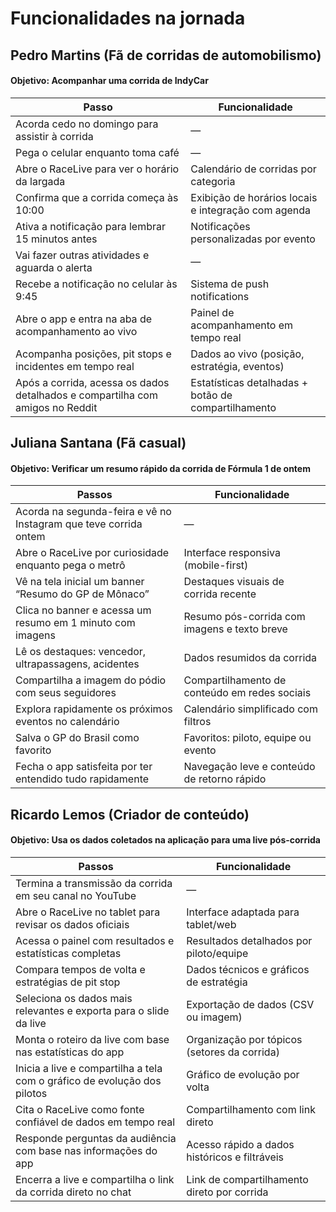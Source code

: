 # Funcionalidades na jornada

## **Pedro Martins (Fã de corridas de automobilismo)**

#### Objetivo: Acompanhar uma corrida de IndyCar

| **Passo**                                                                 | **Funcionalidade**                             |
|----------------------------------------------------------------------------------------|---------------------------------------------------------------|
| Acorda cedo no domingo para assistir à corrida                                         | —                                                             |
| Pega o celular enquanto toma café                                                     | —                                                             |
| Abre o RaceLive para ver o horário da largada                                      | Calendário de corridas por categoria                          |
| Confirma que a corrida começa às 10:00                                                | Exibição de horários locais e integração com agenda           |
| Ativa a notificação para lembrar 15 minutos antes                                     | Notificações personalizadas por evento                        |
| Vai fazer outras atividades e aguarda o alerta                                        | —                                                             |
| Recebe a notificação no celular às 9:45                                               | Sistema de push notifications                                 |
| Abre o app e entra na aba de acompanhamento ao vivo                                   | Painel de acompanhamento em tempo real                        |
| Acompanha posições, pit stops e incidentes em tempo real                              | Dados ao vivo (posição, estratégia, eventos)                  |
| Após a corrida, acessa os dados detalhados e compartilha com amigos no Reddit         | Estatísticas detalhadas + botão de compartilhamento           |



## **Juliana Santana (Fã casual)**
#### Objetivo: Verificar um resumo rápido da corrida de Fórmula 1 de ontem

| **Passos**                                                                 | **Funcionalidade**                             |
|----------------------------------------------------------------------------------------|---------------------------------------------------------------|
| Acorda na segunda-feira e vê no Instagram que teve corrida ontem                      | —                                                             |
| Abre o RaceLive por curiosidade enquanto pega o metrô                              | Interface responsiva (mobile-first)                           |
| Vê na tela inicial um banner “Resumo do GP de Mônaco”                                 | Destaques visuais de corrida recente                          |
| Clica no banner e acessa um resumo em 1 minuto com imagens                            | Resumo pós-corrida com imagens e texto breve                  |
| Lê os destaques: vencedor, ultrapassagens, acidentes                                  | Dados resumidos da corrida                                    |
| Compartilha a imagem do pódio com seus seguidores                                     | Compartilhamento de conteúdo em redes sociais                 |
| Explora rapidamente os próximos eventos no calendário                                 | Calendário simplificado com filtros                           |
| Salva o GP do Brasil como favorito                                                    | Favoritos: piloto, equipe ou evento                           |
| Fecha o app satisfeita por ter entendido tudo rapidamente                             | Navegação leve e conteúdo de retorno rápido                   |


## **Ricardo Lemos (Criador de conteúdo)**
#### Objetivo: Usa os dados coletados na aplicação para uma live pós-corrida

| **Passos**                                                                 | **Funcionalidade**                             |
|----------------------------------------------------------------------------------------|---------------------------------------------------------------|
| Termina a transmissão da corrida em seu canal no YouTube                              | —                                                             |
| Abre o RaceLive no tablet para revisar os dados oficiais                           | Interface adaptada para tablet/web                            |
| Acessa o painel com resultados e estatísticas completas                               | Resultados detalhados por piloto/equipe                       |
| Compara tempos de volta e estratégias de pit stop                                     | Dados técnicos e gráficos de estratégia                       |
| Seleciona os dados mais relevantes e exporta para o slide da live                     | Exportação de dados (CSV ou imagem)                           |
| Monta o roteiro da live com base nas estatísticas do app                              | Organização por tópicos (setores da corrida)                  |
| Inicia a live e compartilha a tela com o gráfico de evolução dos pilotos              | Gráfico de evolução por volta                                 |
| Cita o RaceLive como fonte confiável de dados em tempo real                        | Compartilhamento com link direto                              |
| Responde perguntas da audiência com base nas informações do app                       | Acesso rápido a dados históricos e filtráveis                 |
| Encerra a live e compartilha o link da corrida direto no chat                         | Link de compartilhamento direto por corrida                   | 


